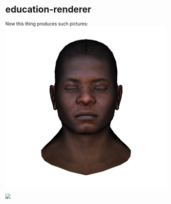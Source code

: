 # education-renderer
Now this thing produces such pictures:
![](/render.png?raw=true)

![](https://media.giphy.com/media/5BWVyunpI8xvLjjqYS/giphy.gif)
